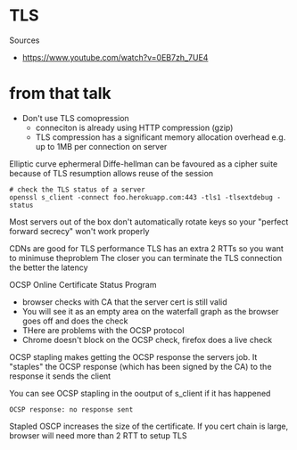 # TLS

Sources

* https://www.youtube.com/watch?v=0EB7zh_7UE4

# from that talk

* Don't use TLS comopression
    * conneciton is already using HTTP compression (gzip)
    * TLS compression has a significant memory allocation overhead e.g. up to
      1MB per connection on server

Elliptic curve ephermeral Diffe-hellman can be favoured as a cipher suite
because of TLS resumption allows reuse of the session


```
# check the TLS status of a server
openssl s_client -connect foo.herokuapp.com:443 -tls1 -tlsextdebug -status
```

Most servers out of the box don't automatically rotate keys so your "perfect forward secrecy" won't work properly


CDNs are good for TLS performance
TLS has an extra 2 RTTs so you want to minimuse theproblem
The closer you can terminate the TLS connection the better the latency


OCSP Online Certificate Status Program

* browser checks with CA that the server cert is still valid
* You will see it as an empty area on the waterfall graph as the browser goes
  off and does the check
* THere are problems with the OCSP protocol
* Chrome doesn't block on the OCSP check, firefox does a live check

OCSP stapling makes getting the OCSP response the servers job. It "staples" the
OCSP response (which has been signed by the CA) to the response it sends the
client

You can see OCSP stapling in the ooutput of s_client if it has happened

```
OCSP response: no response sent
```

Stapled OSCP increases the size of the certificate. If you cert chain is large,
browser will need more than 2 RTT to setup TLS
